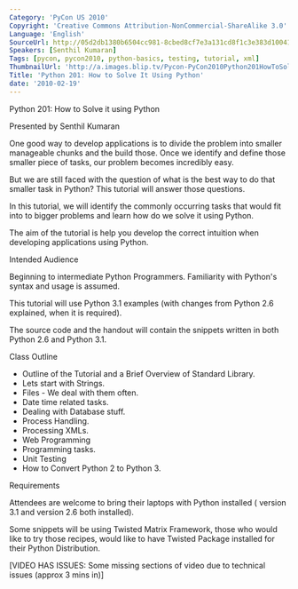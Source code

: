 ```yaml
---
Category: 'PyCon US 2010'
Copyright: 'Creative Commons Attribution-NonCommercial-ShareAlike 3.0'
Language: 'English'
SourceUrl: http://05d2db1380b6504cc981-8cbed8cf7e3a131cd8f1c3e383d10041.r93.cf2.rackcdn.com/pycon-us-2010/253_python-201-how-to-solve-it-using-python.m4v
Speakers: [Senthil Kumaran]
Tags: [pycon, pycon2010, python-basics, testing, tutorial, xml]
ThumbnailUrl: 'http://a.images.blip.tv/Pycon-PyCon2010Python201HowToSolveItUsingPython440-675.jpg'
Title: 'Python 201: How to Solve It Using Python'
date: '2010-02-19'
---
```

Python 201: How to Solve it using Python

Presented by Senthil Kumaran

One good way to develop applications is to divide the problem into smaller
manageable chunks and the build those. Once we identify and define those
smaller piece of tasks, our problem becomes incredibly easy.

But we are still faced with the question of what is the best way to do that
smaller task in Python? This tutorial will answer those questions.

In this tutorial, we will identify the commonly occurring tasks that would fit
into to bigger problems and learn how do we solve it using Python.

The aim of the tutorial is help you develop the correct intuition when
developing applications using Python.

Intended Audience

Beginning to intermediate Python Programmers. Familiarity with Python's syntax
and usage is assumed.

This tutorial will use Python 3.1 examples (with changes from Python 2.6
explained, when it is required).

The source code and the handout will contain the snippets written in both
Python 2.6 and Python 3.1.

Class Outline

  * Outline of the Tutorial and a Brief Overview of Standard Library. 
  * Lets start with Strings. 
  * Files - We deal with them often. 
  * Date time related tasks. 
  * Dealing with Database stuff. 
  * Process Handling. 
  * Processing XMLs. 
  * Web Programming 
  * Programming tasks. 
  * Unit Testing 
  * How to Convert Python 2 to Python 3. 

Requirements

Attendees are welcome to bring their laptops with Python installed ( version
3.1 and version 2.6 both installed).

Some snippets will be using Twisted Matrix Framework, those who would like to
try those recipes, would like to have Twisted Package installed for their
Python Distribution.

[VIDEO HAS ISSUES: Some missing sections of video due to technical issues
(approx 3 mins in)]

